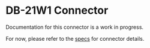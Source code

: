 # DB-21W1 Connector
Documentation for this connector is a work in progress.

For now, please refer to the [specs](specs.yaml) for connector details.

